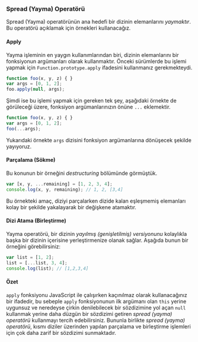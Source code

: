 ### Spread (Yayma) Operatörü
Spread (Yayma) operatörünün ana hedefi bir dizinin elemanlarını *yaymaktır*. Bu operatörü açıklamak için örnekleri kullanacağız.

#### Apply
Yayma işleminin en yaygın kullanımlarından biri, dizinin elemanlarını bir fonksiyonun argümanları olarak kullanmaktır. Önceki sürümlerde bu işlemi yapmak için `Function.prototype.apply` ifadesini kullanmanız gerekmekteydi. 

```ts
function foo(x, y, z) { }
var args = [0, 1, 2];
foo.apply(null, args);
```

Şimdi ise bu işlemi yapmak için gereken tek şey, aşağıdaki örnekte de görüleceği üzere, fonksiyon argümanlarınızın önüne `...` eklemektir.

```ts
function foo(x, y, z) { }
var args = [0, 1, 2];
foo(...args);
```

Yukarıdaki örnekte `args` dizisini fonksiyon argümanlarına dönüşecek şekilde yayıyoruz.

#### Parçalama (Sökme)
Bu konunun bir örneğini *destructuring* bölümünde görmüştük.

```ts
var [x, y, ...remaining] = [1, 2, 3, 4];
console.log(x, y, remaining); // 1, 2, [3,4]
```
Bu örnekteki amaç, diziyi parçalarken dizide kalan eşleşmemiş elemanları kolay bir şekilde yakalayarak bir değişkene atamaktır.  

#### Dizi Atama (Birleştirme)
Yayma operatörü, bir dizinin *yayılmış (genişletilmiş) versiyonunu* kolaylıkla başka bir dizinin içerisine yerleştirmenize olanak sağlar. Aşağıda bunun bir örneğini görebilirsiniz:

```ts
var list = [1, 2];
list = [...list, 3, 4];
console.log(list); // [1,2,3,4]
```

#### Özet
`apply` fonksiyonu JavaScript ile çalışırken kaçınılmaz olarak kullanacağınız bir ifadedir, bu sebeple `apply` fonksiyonunun ilk argümanı olan `this` yerine uygunsuz ve neredeyse çirkin denilebilecek bir sözdizimine yol açan `null` kullanmak yerine daha düzgün bir sözdizimi getiren *spread (yayma) operatörü* kullanmayı tercih edebilirsiniz. 
Bununla birlikte  *spread (yayma) operatörü*,  kısmı diziler üzerinden yapılan parçalama ve birleştirme işlemleri için çok daha zarif bir sözdizimi sunmaktadır.

[](https://github.com/Microsoft/TypeScript/pull/1931)
